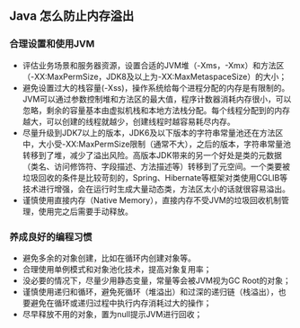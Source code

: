 
## Java 怎么防止内存溢出
### 合理设置和使用JVM

- 评估业务场景和服务器资源，设置合适的JVM堆（-Xms，-Xmx）和方法区（-XX:MaxPermSize，JDK8及以上为-XX:MaxMetaspaceSize）的大小；
- 避免设置过大的栈容量(-Xss)，操作系统给每个进程分配的内存是有限制的。JVM可以通过参数控制堆和方法区的最大值，程序计数器消耗内存很小，可以忽略，剩余的容量基本由虚拟机栈和本地方法栈分配。每个线程分配到的内存越大，可以创建的线程就越少，创建线程时越容易耗尽内存。
- 尽量升级到JDK7以上的版本，JDK6及以下版本的字符串常量池还在方法区中，大小受-XX:MaxPermSize限制（通常不大），之后的版本，字符串常量池转移到了堆，减少了溢出风险。高版本JDK带来的另一个好处是类的元数据（类名、访问修饰符、字段描述、方法描述等）转移到了元空间。一个类要被垃圾回收的条件是比较苛刻的，Spring、Hibernate等框架对类使用CGLIB等技术进行增强，会在运行时生成大量动态类，方法区太小的话就很容易溢出。
- 谨慎使用直接内存（Native Memory），直接内存不受JVM的垃圾回收机制管理，使用完之后需要手动释放。


### 养成良好的编程习惯

- 避免多余的对象创建，比如在循环内创建对象等。
- 合理使用单例模式和对象池化技术，提高对象复用率；
- 没必要的情况下，尽量少用静态变量，常量等会被JVM视为GC Root的对象；
- 谨慎使用递归和循环，避免死循环（堆溢出）和过深的递归链（栈溢出），也要避免在循环或递归过程中执行内存消耗过大的操作；
- 尽早释放不用的对象，置为null提示JVM进行回收；
